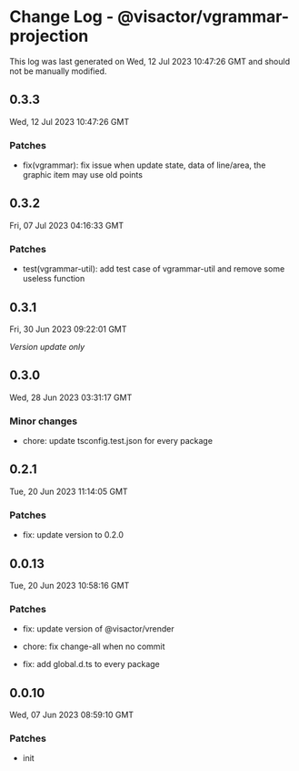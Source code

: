 # Change Log - @visactor/vgrammar-projection

This log was last generated on Wed, 12 Jul 2023 10:47:26 GMT and should not be manually modified.

## 0.3.3
Wed, 12 Jul 2023 10:47:26 GMT

### Patches

- fix(vgrammar): fix issue when update state, data of line/area, the graphic item may use old points



## 0.3.2
Fri, 07 Jul 2023 04:16:33 GMT

### Patches

- test(vgrammar-util): add test case of vgrammar-util and remove some useless function

## 0.3.1
Fri, 30 Jun 2023 09:22:01 GMT

_Version update only_

## 0.3.0
Wed, 28 Jun 2023 03:31:17 GMT

### Minor changes

- chore: update tsconfig.test.json for every package



## 0.2.1
Tue, 20 Jun 2023 11:14:05 GMT

### Patches

- fix: update version to 0.2.0



## 0.0.13
Tue, 20 Jun 2023 10:58:16 GMT

### Patches

- fix: update version of @visactor/vrender
- chore: fix change-all when no commit


- fix: add global.d.ts to every package



## 0.0.10
Wed, 07 Jun 2023 08:59:10 GMT

### Patches

- init

